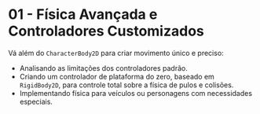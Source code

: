 # 01 - Física Avançada e Controladores Customizados

Vá além do `CharacterBody2D` para criar movimento único e preciso:
- Analisando as limitações dos controladores padrão.
- Criando um controlador de plataforma do zero, baseado em `RigidBody2D`, para controle total sobre a física de pulos e colisões.
- Implementando física para veículos ou personagens com necessidades especiais.
